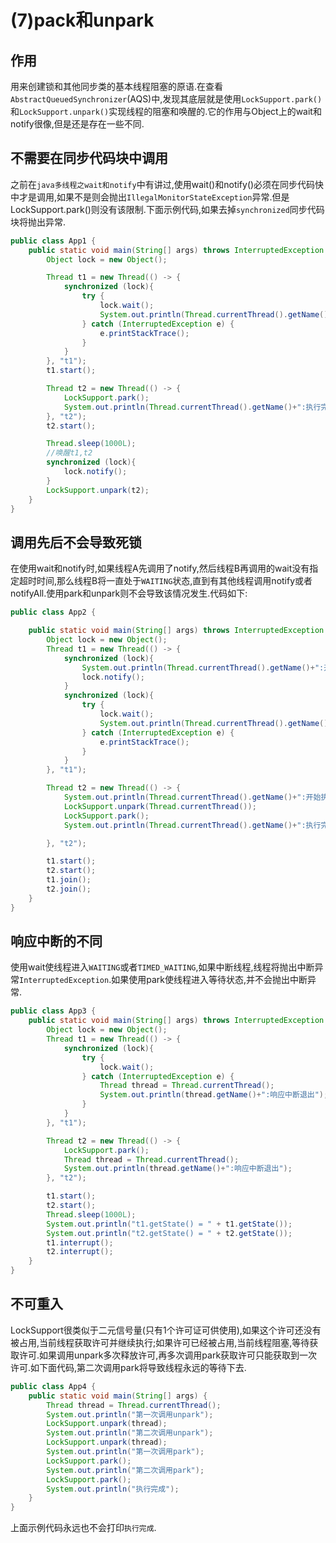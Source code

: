 # (7)pack和unpark

## 作用

用来创建锁和其他同步类的基本线程阻塞的原语.在查看```AbstractQueuedSynchronizer```(AQS)中,发现其底层就是使用```LockSupport.park()```和```LockSupport.unpark()```实现线程的阻塞和唤醒的.它的作用与Object上的wait和notify很像,但是还是存在一些不同.

## 不需要在同步代码块中调用

之前在```java多线程之wait和notify```中有讲过,使用wait()和notify()必须在同步代码快中才是调用,如果不是则会抛出```IllegalMonitorStateException```异常.但是LockSupport.park()则没有该限制.下面示例代码,如果去掉```synchronized```同步代码块将抛出异常.

```java
public class App1 {
    public static void main(String[] args) throws InterruptedException {
        Object lock = new Object();

        Thread t1 = new Thread(() -> {
            synchronized (lock){
                try {
                    lock.wait();
                    System.out.println(Thread.currentThread().getName()+":执行完成");
                } catch (InterruptedException e) {
                    e.printStackTrace();
                }
            }
        }, "t1");
        t1.start();

        Thread t2 = new Thread(() -> {
            LockSupport.park();
            System.out.println(Thread.currentThread().getName()+":执行完成");
        }, "t2");
        t2.start();

        Thread.sleep(1000L);
        //唤醒t1,t2
        synchronized (lock){
            lock.notify();
        }
        LockSupport.unpark(t2);
    }
}
```

## 调用先后不会导致死锁

在使用wait和notify时,如果线程A先调用了notify,然后线程B再调用的wait没有指定超时时间,那么线程B将一直处于```WAITING```状态,直到有其他线程调用notify或者notifyAll.使用park和unpark则不会导致该情况发生.代码如下:

```java
public class App2 {

    public static void main(String[] args) throws InterruptedException {
        Object lock = new Object();
        Thread t1 = new Thread(() -> {
            synchronized (lock){
                System.out.println(Thread.currentThread().getName()+":开始执行");
                lock.notify();
            }
            synchronized (lock){
                try {
                    lock.wait();
                    System.out.println(Thread.currentThread().getName()+":执行完成");
                } catch (InterruptedException e) {
                    e.printStackTrace();
                }
            }
        }, "t1");

        Thread t2 = new Thread(() -> {
            System.out.println(Thread.currentThread().getName()+":开始执行");
            LockSupport.unpark(Thread.currentThread());
            LockSupport.park();
            System.out.println(Thread.currentThread().getName()+":执行完成");

        }, "t2");

        t1.start();
        t2.start();
        t1.join();
        t2.join();
    }
}
```

## 响应中断的不同

使用wait使线程进入```WAITING```或者```TIMED_WAITING```,如果中断线程,线程将抛出中断异常```InterruptedException```.如果使用park使线程进入等待状态,并不会抛出中断异常.

```java
public class App3 {
    public static void main(String[] args) throws InterruptedException {
        Object lock = new Object();
        Thread t1 = new Thread(() -> {
            synchronized (lock){
                try {
                    lock.wait();
                } catch (InterruptedException e) {
                    Thread thread = Thread.currentThread();
                    System.out.println(thread.getName()+":响应中断退出");
                }
            }
        }, "t1");

        Thread t2 = new Thread(() -> {
            LockSupport.park();
            Thread thread = Thread.currentThread();
            System.out.println(thread.getName()+":响应中断退出");
        }, "t2");

        t1.start();
        t2.start();
        Thread.sleep(1000L);
        System.out.println("t1.getState() = " + t1.getState());
        System.out.println("t2.getState() = " + t2.getState());
        t1.interrupt();
        t2.interrupt();
    }
}
```

## 不可重入

LockSupport很类似于二元信号量(只有1个许可证可供使用),如果这个许可还没有被占用,当前线程获取许可并继续执行;如果许可已经被占用,当前线程阻塞,等待获取许可.如果调用unpark多次释放许可,再多次调用park获取许可只能获取到一次许可.如下面代码,第二次调用park将导致线程永远的等待下去.

```java
public class App4 {
    public static void main(String[] args) {
        Thread thread = Thread.currentThread();
        System.out.println("第一次调用unpark");
        LockSupport.unpark(thread);
        System.out.println("第二次调用unpark");
        LockSupport.unpark(thread);
        System.out.println("第一次调用park");
        LockSupport.park();
        System.out.println("第二次调用park");
        LockSupport.park();
        System.out.println("执行完成");
    }
}
```

上面示例代码永远也不会打印```执行完成```.
